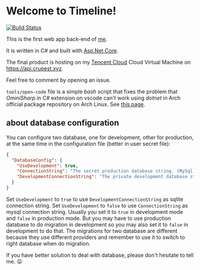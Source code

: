 # Welcome to Timeline!

[![Build Status](https://dev.azure.com/crupest-web/Timeline/_apis/build/status/crupest.Timeline?branchName=master)](https://dev.azure.com/crupest-web/Timeline/_build/latest?definitionId=7&branchName=master)

This is the first web app back-end of [me](https://github.com/crupest).

It is written in C# and built with [Asp.Net Core](https://github.com/aspnet/AspNetCore).

The final product is hosting on my [Tencent Cloud](https://cloud.tencent.com/) Cloud Virtual Machine on https://api.crupest.xyz.

Feel free to comment by opening an issue.

`tools/open-code` file is a simple _bash_ script that fixes the problem that _OminiSharp_ in C# extension on vscode can't work using _dotnet_ in Arch official package repository on Arch Linux. See [this page](https://bugs.archlinux.org/task/60903).

## about database configuration

You can configure two database, one for development, other for production, at the same time in the configuration file (better in user secret file):

```json
{
  "DatabaseConfig": {
    "UseDevelopment": true,
    "ConnectionString": "The secret production database string. (MySql)",
    "DevelopmentConnectionString": "The private development database string. (Sqlite)"
  }
}
```

Set `UseDevelopment` to `true` to use `DevelopmentConnectionString` as sqlite connection string. Set `UseDevelopment` to `false` to use `ConnectionString` as mysql connection string. Usually you set it to `true` in development mode and `false` in production mode. But you may have to use production database to do migration in development so you may also set it to `false` in development to do that. The migrations for two database are different because they use different providers and remember to use it to switch to right database when do migration.

If you have better solution to deal with database, please don't hesitate to tell me. 😛
